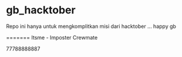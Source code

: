 # gb_hacktober
Repo ini hanya untuk mengkomplitkan misi dari hacktober ... happy gb

=======
Itsme - Imposter
Crewmate

77788888887